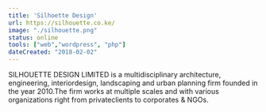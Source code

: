 ```yaml
---
title: 'Silhoette Design'
url: https://silhouette.co.ke/
image: "./silhouette.png"
status: online
tools: ["web","wordpress", "php"]
dateCreated: "2018-02-02"
---
```


SILHOUETTE DESIGN LIMITED is a multidisciplinary architecture, engineering, interiordesign, landscaping and urban planning firm founded in the year 2010.The firm works at multiple scales and with various organizations right from privateclients to corporates & NGOs.